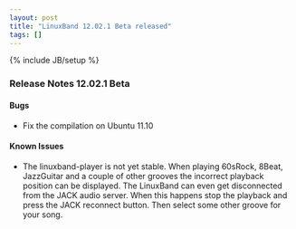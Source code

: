```yaml
---
layout: post
title: "LinuxBand 12.02.1 Beta released"
tags: []
---
```

{% include JB/setup %}
### Release Notes 12.02.1 Beta

#### Bugs

*  Fix the compilation on Ubuntu 11.10

#### Known Issues

*  The linuxband-player is not yet stable. When playing 60sRock, 8Beat, JazzGuitar and a couple of other grooves the incorrect playback position can be displayed. The LinuxBand can even get disconnected from the JACK audio server. When this happens stop the playback and press the JACK reconnect button. Then select some other groove for your song.
